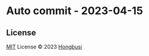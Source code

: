 # Auto commit - 2023-04-15

## License

[MIT](./LICENSE) License © 2023 [Hongbusi](https://github.com/Hongbusi)
